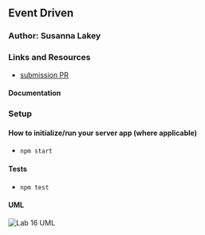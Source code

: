 ## Event Driven

### Author: Susanna Lakey

### Links and Resources
* [submission PR]()


#### Documentation



### Setup


#### How to initialize/run your server app (where applicable)
* `npm start`
  
#### Tests
* `npm test`



#### UML
![Lab 16 UML](assets/lab-16-UML.jpg)

